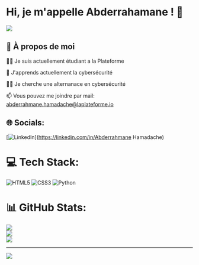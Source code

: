 
# Hi, je m'appelle Abderrahamane ! 👋
<img src="https://i.pinimg.com/736x/93/6a/65/936a65b06d6016485a6c0c676e80803e.jpg" />

## 🚀 À propos de moi

👩‍💻 Je suis actuellement étudiant a la Plateforme

🧠 J'apprends actuellement la cybersécurité

👯‍♀️ Je cherche une alternanace en cybersécurité

📫 Vous pouvez me joindre par mail: abderrahmane.hamadache@laplateforme.io

## 🌐 Socials:
[![LinkedIn](https://img.shields.io/badge/LinkedIn-%230077B5.svg?logo=linkedin&logoColor=white)](https://linkedin.com/in/Abderrahmane Hamadache) 

# 💻 Tech Stack:
![HTML5](https://img.shields.io/badge/html5-%23E34F26.svg?style=for-the-badge&logo=html5&logoColor=white) ![CSS3](https://img.shields.io/badge/css3-%231572B6.svg?style=for-the-badge&logo=css3&logoColor=white) ![Python](https://img.shields.io/badge/python-3670A0?style=for-the-badge&logo=python&logoColor=ffdd54)
# 📊 GitHub Stats:
![](https://github-readme-stats.vercel.app/api?username=abderrahmane-hamadache&theme=dark&hide_border=false&include_all_commits=false&count_private=false)<br/>
![](https://github-readme-streak-stats.herokuapp.com/?user=abderrahmane-hamadache&theme=dark&hide_border=false)<br/>
![](https://github-readme-stats.vercel.app/api/top-langs/?username=abderrahmane-hamadache&theme=dark&hide_border=false&include_all_commits=false&count_private=false&layout=compact)

---
[![](https://visitcount.itsvg.in/api?id=abderrahmane-hamadache&icon=0&color=0)](https://visitcount.itsvg.in)

<!-- Proudly created with GPRM ( https://gprm.itsvg.in ) -->




